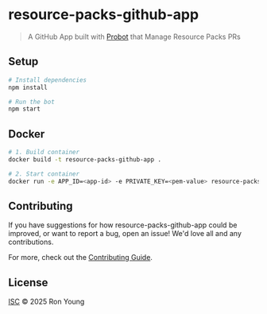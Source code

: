 # resource-packs-github-app

> A GitHub App built with [Probot](https://github.com/probot/probot) that Manage Resource Packs PRs

## Setup

```sh
# Install dependencies
npm install

# Run the bot
npm start
```

## Docker

```sh
# 1. Build container
docker build -t resource-packs-github-app .

# 2. Start container
docker run -e APP_ID=<app-id> -e PRIVATE_KEY=<pem-value> resource-packs-github-app
```

## Contributing

If you have suggestions for how resource-packs-github-app could be improved, or want to report a bug, open an issue! We'd love all and any contributions.

For more, check out the [Contributing Guide](CONTRIBUTING.md).

## License

[ISC](LICENSE) © 2025 Ron Young
